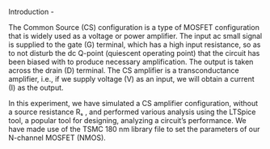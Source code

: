 Introduction - 

The Common Source (CS) configuration is a type of MOSFET configuration that is widely used as a voltage or power amplifier. The input ac small signal is supplied to the gate (G) terminal, which has a high input resistance, so as to not disturb the dc Q-point (quiescent operating point) that the circuit has been biased with to produce necessary amplification. The output is taken across the drain (D) terminal. The CS amplifier is a transconductance amplifier, i.e., if we supply voltage (V) as an input, we will obtain a current (I) as the output.

In this experiment, we have simulated a CS amplifier configuration, without a source resistance Rₛ , and performed various analysis using the LTSpice tool, a popular tool for designing, analyzing a circuit’s performance. We have made use of the TSMC 180 nm library file to set the parameters of our N-channel MOSFET (NMOS).
